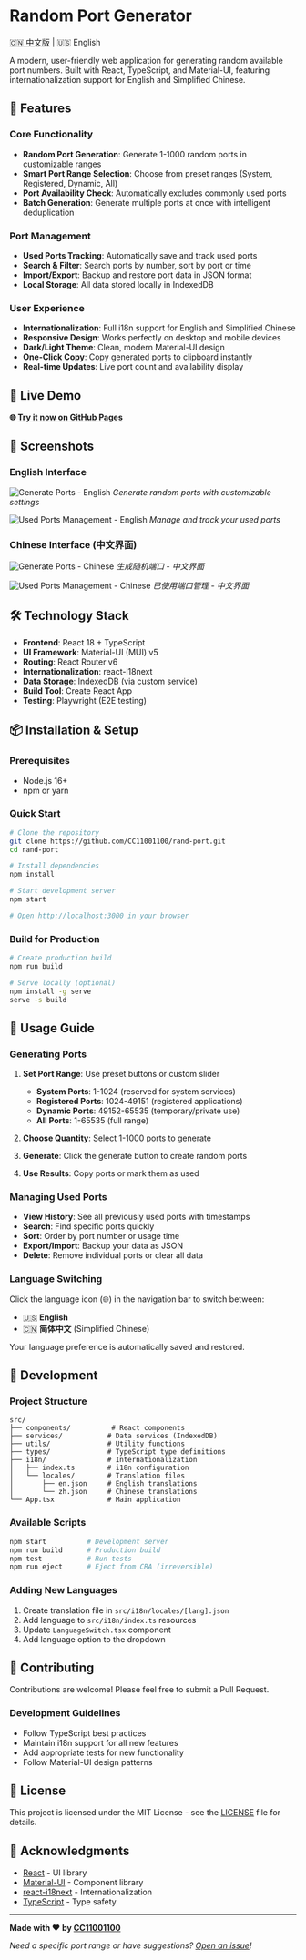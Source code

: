 # Random Port Generator

[🇨🇳 中文版](./README-zh.md) | 🇺🇸 English

A modern, user-friendly web application for generating random available port numbers. Built with React, TypeScript, and Material-UI, featuring internationalization support for English and Simplified Chinese.

## 🌟 Features

### Core Functionality
- **Random Port Generation**: Generate 1-1000 random ports in customizable ranges
- **Smart Port Range Selection**: Choose from preset ranges (System, Registered, Dynamic, All)
- **Port Availability Check**: Automatically excludes commonly used ports
- **Batch Generation**: Generate multiple ports at once with intelligent deduplication

### Port Management
- **Used Ports Tracking**: Automatically save and track used ports
- **Search & Filter**: Search ports by number, sort by port or time
- **Import/Export**: Backup and restore port data in JSON format
- **Local Storage**: All data stored locally in IndexedDB

### User Experience
- **Internationalization**: Full i18n support for English and Simplified Chinese
- **Responsive Design**: Works perfectly on desktop and mobile devices
- **Dark/Light Theme**: Clean, modern Material-UI design
- **One-Click Copy**: Copy generated ports to clipboard instantly
- **Real-time Updates**: Live port count and availability display

## 🚀 Live Demo

**🌐 [Try it now on GitHub Pages](https://cc11001100.github.io/rand-port/)**

## 📸 Screenshots

### English Interface
![Generate Ports - English](./images/generate-result-en.png)
*Generate random ports with customizable settings*

![Used Ports Management - English](./images/used-ports-en.png)
*Manage and track your used ports*

### Chinese Interface (中文界面)
![Generate Ports - Chinese](./images/generate-result-zh.png)
*生成随机端口 - 中文界面*

![Used Ports Management - Chinese](./images/used-ports-zh.png)
*已使用端口管理 - 中文界面*

## 🛠️ Technology Stack

- **Frontend**: React 18 + TypeScript
- **UI Framework**: Material-UI (MUI) v5
- **Routing**: React Router v6
- **Internationalization**: react-i18next
- **Data Storage**: IndexedDB (via custom service)
- **Build Tool**: Create React App
- **Testing**: Playwright (E2E testing)

## 📦 Installation & Setup

### Prerequisites
- Node.js 16+
- npm or yarn

### Quick Start
```bash
# Clone the repository
git clone https://github.com/CC11001100/rand-port.git
cd rand-port

# Install dependencies
npm install

# Start development server
npm start

# Open http://localhost:3000 in your browser
```

### Build for Production
```bash
# Create production build
npm run build

# Serve locally (optional)
npm install -g serve
serve -s build
```

## 🎯 Usage Guide

### Generating Ports

1. **Set Port Range**: Use preset buttons or custom slider
   - **System Ports**: 1-1024 (reserved for system services)
   - **Registered Ports**: 1024-49151 (registered applications)
   - **Dynamic Ports**: 49152-65535 (temporary/private use)
   - **All Ports**: 1-65535 (full range)

2. **Choose Quantity**: Select 1-1000 ports to generate

3. **Generate**: Click the generate button to create random ports

4. **Use Results**: Copy ports or mark them as used

### Managing Used Ports

- **View History**: See all previously used ports with timestamps
- **Search**: Find specific ports quickly
- **Sort**: Order by port number or usage time
- **Export/Import**: Backup your data as JSON
- **Delete**: Remove individual ports or clear all data

### Language Switching

Click the language icon (🌐) in the navigation bar to switch between:
- 🇺🇸 **English**
- 🇨🇳 **简体中文** (Simplified Chinese)

Your language preference is automatically saved and restored.

## 🔧 Development

### Project Structure
```
src/
├── components/          # React components
├── services/           # Data services (IndexedDB)
├── utils/              # Utility functions
├── types/              # TypeScript type definitions
├── i18n/               # Internationalization
│   ├── index.ts        # i18n configuration
│   └── locales/        # Translation files
│       ├── en.json     # English translations
│       └── zh.json     # Chinese translations
└── App.tsx             # Main application
```

### Available Scripts

```bash
npm start          # Development server
npm run build      # Production build
npm test           # Run tests
npm run eject      # Eject from CRA (irreversible)
```

### Adding New Languages

1. Create translation file in `src/i18n/locales/[lang].json`
2. Add language to `src/i18n/index.ts` resources
3. Update `LanguageSwitch.tsx` component
4. Add language option to the dropdown

## 🤝 Contributing

Contributions are welcome! Please feel free to submit a Pull Request.

### Development Guidelines
- Follow TypeScript best practices
- Maintain i18n support for all new features
- Add appropriate tests for new functionality
- Follow Material-UI design patterns

## 📄 License

This project is licensed under the MIT License - see the [LICENSE](LICENSE) file for details.

## 🙏 Acknowledgments

- [React](https://reactjs.org/) - UI library
- [Material-UI](https://mui.com/) - Component library
- [react-i18next](https://react.i18next.com/) - Internationalization
- [TypeScript](https://www.typescriptlang.org/) - Type safety

---

**Made with ❤️ by [CC11001100](https://github.com/CC11001100)**

*Need a specific port range or have suggestions? [Open an issue](https://github.com/CC11001100/rand-port/issues)!*
